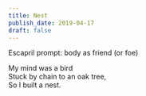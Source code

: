 ```yaml
---
title: Nest
publish_date: 2019-04-17
draft: false
---
```


Escapril prompt: body as friend (or foe)

My mind was a bird  
Stuck by chain to an oak tree,  
So I built a nest.  

